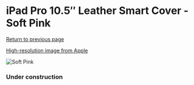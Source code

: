 # iPad Pro 10.5″ Leather Smart Cover - Soft Pink

[Return to previous page](/ipad_pro105)

[High-resolution image from Apple](https://store.storeimages.cdn-apple.com/8756/as-images.apple.com/is/MRFK2?wid=4500&hei=4500&fmt=png)

<div style="width: 384px"><img src="/everysource/MRFK2.png" alt="Soft Pink"></div>

### Under construction
